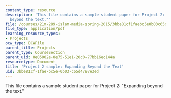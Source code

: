 ```yaml
---
content_type: resource
description: 'This file contains a sample student paper for Project 2: "Expanding
  beyond the text."'
file: /courses/21m-289-islam-media-spring-2015/3bbe81cf1faebc5e0b03c65d4797e3ed_MIT21M_289S15_proj2_ex2.pdf
file_type: application/pdf
learning_resource_types:
- Projects
ocw_type: OCWFile
parent_title: Projects
parent_type: CourseSection
parent_uid: 0e05002e-0e75-51e1-20c0-77bb16ec144a
resourcetype: Document
title: 'Project 2 sample: Expanding Beyond the Text'
uid: 3bbe81cf-1fae-bc5e-0b03-c65d4797e3ed
---
```

This file contains a sample student paper for Project 2: "Expanding beyond the text."

